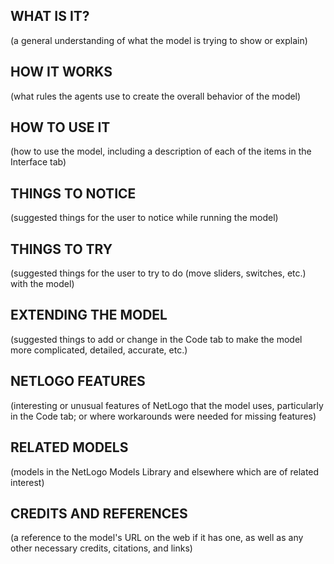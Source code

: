 ## WHAT IS IT?

(a general understanding of what the model is trying to show or explain)

## HOW IT WORKS

(what rules the agents use to create the overall behavior of the model)

## HOW TO USE IT

(how to use the model, including a description of each of the items in the Interface tab)

## THINGS TO NOTICE

(suggested things for the user to notice while running the model)

## THINGS TO TRY

(suggested things for the user to try to do (move sliders, switches, etc.) with the model)

## EXTENDING THE MODEL

(suggested things to add or change in the Code tab to make the model more complicated, detailed, accurate, etc.)

## NETLOGO FEATURES

(interesting or unusual features of NetLogo that the model uses, particularly in the Code tab; or where workarounds were needed for missing features)

## RELATED MODELS

(models in the NetLogo Models Library and elsewhere which are of related interest)

## CREDITS AND REFERENCES

(a reference to the model's URL on the web if it has one, as well as any other necessary credits, citations, and links)